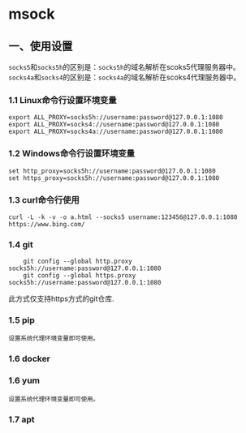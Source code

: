 # msock

## 一、使用设置

```socks5```和```socks5h```的区别是：```socks5h```的域名解析在scoks5代理服务器中。
```socks4a```和```socks4```的区别是：```socks4a```的域名解析在scoks4代理服务器中。

### 1.1 Linux命令行设置环境变量

```
export ALL_PROXY=socks5h://username:password@127.0.0.1:1080
export ALL_PROXY=socks4://username:password@127.0.0.1:1080
export ALL_PROXY=socks4a://username:password@127.0.0.1:1080
```

### 1.2 Windows命令行设置环境变量
```
set http_proxy=socks5h://username:password@127.0.0.1:1080
set https_proxy=socks5h://username:password@127.0.0.1:1080
```

### 1.3 curl命令行使用
```
curl -L -k -v -o a.html --socks5 username:123456@127.0.0.1:1080 https://www.bing.com/
```

### 1.4 git
```
    git config --global http.proxy socks5h://username:password@127.0.0.1:1080
    git config --global https.proxy socks5h://username:password@127.0.0.1:1080
```
此方式仅支持https方式的git仓库.

### 1.5 pip
    
    设置系统代理环境变量即可使用。

### 1.6 docker

### 1.6 yum

    设置系统代理环境变量即可使用。

### 1.7 apt
    